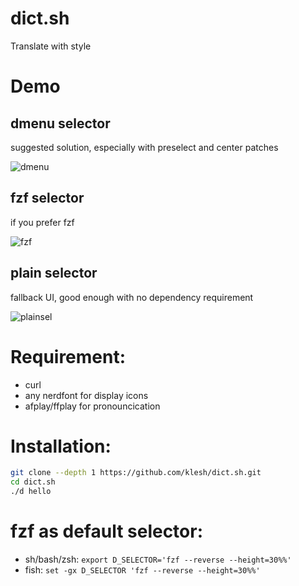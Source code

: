 # dict.sh
Translate with style

# Demo

## dmenu selector

suggested solution, especially with preselect and center patches

![dmenu](https://user-images.githubusercontent.com/61080/98230730-71d0d900-1f96-11eb-99f2-6f846dd21986.gif)



## fzf selector

if you prefer fzf

![fzf](https://user-images.githubusercontent.com/61080/98230751-7b5a4100-1f96-11eb-904f-d3dbbfa6d787.gif)


## plain selector

fallback UI, good enough with no dependency requirement

![plainsel](https://user-images.githubusercontent.com/61080/98231223-17844800-1f97-11eb-9d81-efe4f09eea2b.gif)


# Requirement:

  * curl
  * any nerdfont for display icons
  * afplay/ffplay for pronouncication


# Installation:

```sh
git clone --depth 1 https://github.com/klesh/dict.sh.git
cd dict.sh
./d hello
```


# fzf as default selector:

  * sh/bash/zsh: `export D_SELECTOR='fzf --reverse --height=30%%'`
  * fish: `set -gx D_SELECTOR 'fzf --reverse --height=30%%'`
